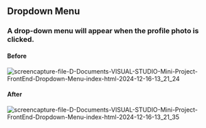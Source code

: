 ## Dropdown Menu
### A drop-down menu will appear when the profile photo is clicked.

#### Before
![screencapture-file-D-Documents-VISUAL-STUDIO-Mini-Project-FrontEnd-Dropdown-Menu-index-html-2024-12-16-13_21_24](https://github.com/user-attachments/assets/a040f15b-7c31-449f-948d-c34319c84982)

#### After
![screencapture-file-D-Documents-VISUAL-STUDIO-Mini-Project-FrontEnd-Dropdown-Menu-index-html-2024-12-16-13_21_35](https://github.com/user-attachments/assets/f3c38bba-1b38-4bf0-9cd6-7c8c8c627905)
